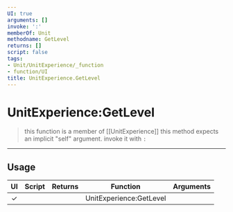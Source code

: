 ```yaml
---
UI: true
arguments: []
invoke: ':'
memberOf: Unit
methodname: GetLevel
returns: []
script: false
tags:
- Unit/UnitExperience/_function
- function/UI
title: UnitExperience.GetLevel
---
```

# UnitExperience:GetLevel
> this function is a member of [[UnitExperience]]
> this method expects an implicit "self" argument. invoke it with `:`
-----
## Usage
|  UI | Script | Returns | Function | Arguments |
|:---:|:------:|-------:|:--------:|:---------|
|✓| ||UnitExperience:GetLevel||
